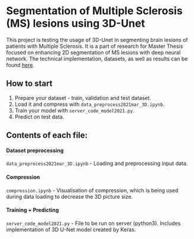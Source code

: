 # Segmentation of Multiple Sclerosis (MS) lesions using 3D-Unet

This project is testing the usage of 3D-Unet in segmenting brain lesions of patients with Multiple Sclerosis. It is a part of research for Master Thesis focused on enhancing 2D segmentation of MS lesions with deep neural network. The technical implementation, datasets, as well as results can be found [here](https://dspace.vutbr.cz/handle/11012/196900?locale-attribute=en).

## How to start

1. Prepare your dataset - train, validation and test dataset.
2. Load it and compress with `data_preprocess2021mar_3D.ipynb`.
3. Train your model with `server_code_model2021.py`.
4. Predict on test data.


## Contents of each file:

#### Dataset preprocessing
`data_preprocess2021mar_3D.ipynb` - Loading and preprocessing input data.

#### Compression
`compression.ipynb` - Visualisation of compression, which is being used during data loading to decrease the 3D picture size.

#### Training + Predicting
`server_code_model2021.py` - File to be run on server (python3). Includes implementation of 3D U-Net model created by Keras.



